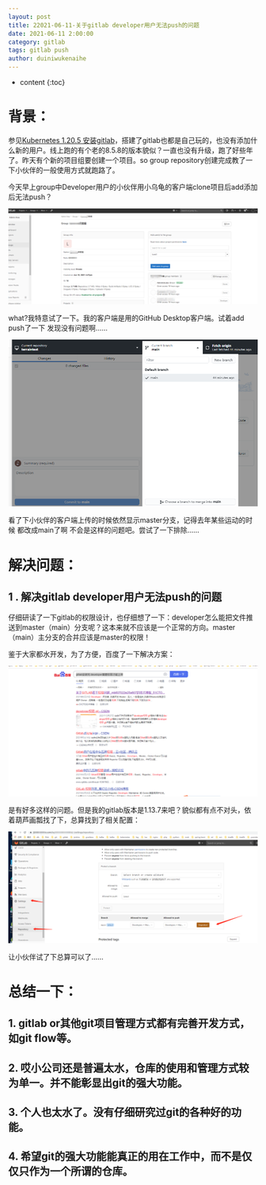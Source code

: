 ```yaml
---
layout: post
title: 22021-06-11-关于gitlab developer用户无法push的问题
date: 2021-06-11 2:00:00
category: gitlab
tags: gitlab push
author: duiniwukenaihe
---
```

* content
{:toc}

# 背景：

参见[Kubernetes 1.20.5 安装gitlab](https://cloud.tencent.com/developer/article/1808203)，搭建了gitlab也都是自己玩的，也没有添加什么新的用户。线上跑的有个老的8.5.8的版本貌似？一直也没有升级，跑了好些年了。昨天有个新的项目组要创建一个项目。so  group repository创建完成教了一下小伙伴的一般使用方式就跑路了。

今天早上group中Developer用户的小伙伴用小乌龟的客户端clone项目后add添加后无法push？

![image.png](/assets/images/2021/06-11/sudr90fxf6.png)

what?我特意试了一下。我的客户端是用的GitHub Desktop客户端。试着add push了一下 发现没有问题啊......

![image.png](/assets/images/2021/06-11/z6m9jhklj9.png)

看了下小伙伴的客户端上传的时候依然显示master分支，记得去年某些运动的时候 都改成main了啊 不会是这样的问题吧。尝试了一下排除......

# 解决问题：

## 1 . 解决gitlab developer用户无法push的问题

仔细研读了一下gitlab的权限设计，也仔细想了一下：developer怎么能把文件推送到master（main）分支呢？这本来就不应该是一个正常的方向。master（main）主分支的合并应该是master的权限！

鉴于大家都水开发，为了方便，百度了一下解决方案：

![image.png](/assets/images/2021/06-11/v0yxidgwb8.png)

是有好多这样的问题。但是我的gitlab版本是1.13.7来吧？貌似都有点不对头，依着葫芦画瓢找了下，总算找到了相关配置：

![image.png](/assets/images/2021/06-11/3q4vnacsd5.png)

让小伙伴试了下总算可以了......

# 总结一下：

## 1. gitlab or其他git项目管理方式都有完善开发方式，如git flow等。

## 2. 哎小公司还是普遍太水，仓库的使用和管理方式较为单一。并不能彰显出git的强大功能。

## 3. 个人也太水了。没有仔细研究过git的各种好的功能。

## 4. 希望git的强大功能能真正的用在工作中，而不是仅仅只作为一个所谓的仓库。


